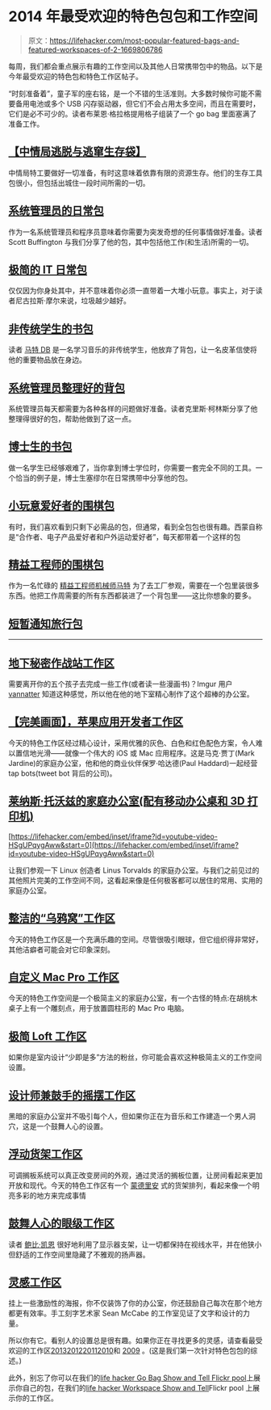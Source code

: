 # 2014 年最受欢迎的特色包包和工作空间

> 原文：<https://lifehacker.com/most-popular-featured-bags-and-featured-workspaces-of-2-1669806786>

每周，我们都会重点展示有趣的工作空间以及其他人日常携带包中的物品。以下是今年最受欢迎的特色包和特色工作区帖子。



“时刻准备着”，童子军的座右铭，是一个不错的生活准则。大多数时候你可能不需要备用电池或多个 USB 闪存驱动器，但它们不会占用太多空间，而且在需要时，它们是必不可少的。读者布莱恩·格拉格提用格子组装了一个 go bag 里面塞满了准备工作。

## [【中情局逃脱与逃窜生存袋】](http://lifehacker.com/the-cia-escape-and-evasion-survival-bag-1648475030)

中情局特工要做好一切准备，有时这意味着依靠有限的资源生存。他们的生存工具包很小，但包括出城住一段时间所需的一切。

## [系统管理员的日常包](http://lifehacker.com/the-system-admins-everyday-bag-1604787906)

作为一名系统管理员和程序员意味着你需要为突发奇想的任何事情做好准备。读者 Scott Buffington 与我们分享了他的包，其中包括他工作(和生活)所需的一切。

## [极简的 IT 日常包](http://lifehacker.com/the-minimalist-it-everyday-bag-1578502817)

仅仅因为你身处其中，并不意味着你必须一直带着一大堆小玩意。事实上，对于读者尼古拉斯·摩尔来说，垃圾越少越好。

## [非传统学生的书包](http://lifehacker.com/the-non-traditional-students-bag-1524454822)

读者 [马特 DB](http://mattdb.kinja.com/) 是一名学习音乐的非传统学生，他放弃了背包，让一名皮革信使将他的重要物品放在身边。

## [系统管理员整理好的背包](http://lifehacker.com/the-system-administrators-organized-backpack-1631965675)

系统管理员每天都需要为各种各样的问题做好准备。读者克里斯·柯林斯分享了他整理得很好的包，帮助他做到了这一点。

## [博士生的书包](http://lifehacker.com/the-phd-students-bag-1626555276)

做一名学生已经够艰难了，当你拿到博士学位时，你需要一套完全不同的工具。一个恰当的例子是，博士生塞缪尔在日常携带中分享他的包。

## [小玩意爱好者的围棋包](http://lifehacker.com/the-gadget-lovers-go-bag-1608358242)

有时，我们喜欢看到只剩下必需品的包，但通常，看到全包包也很有趣。西蒙自称是“合作者、电子产品爱好者和户外运动爱好者”，每天都带着一个这样的包

## [精益工程师的围棋包](http://lifehacker.com/the-lean-engineers-go-bag-1560465316)

作为一名忙碌的 [精益工程师](http://en.wikipedia.org/wiki/Lean_manufacturing)[机械师马特](https://www.flickr.com/photos/43882912@N03/) 为了去工厂参观，需要在一个包里装很多东西。他把工作周需要的所有东西都装进了一个背包里——这比你想象的要多。

## [短暂通知旅行包](http://lifehacker.com/the-short-notice-travel-bag-1563026698)

* * *

## [地下秘密作战站工作区](http://lifehacker.com/the-underground-secret-battlestation-workspace-1643828930)

需要离开你的五个孩子去完成一些工作(或者读一些漫画书)？Imgur 用户 [vannatter](http://vannatter.imgur.com/) 知道这种感觉，所以他在他的地下室精心制作了这个超棒的办公室。

## [【完美画面】，苹果应用开发者工作区](http://lifehacker.com/the-picture-perfect-apple-developers-workspace-1552810468)

今天的特色工作区经过精心设计，采用优雅的灰色、白色和红色配色方案，令人难以置信地光滑——就像一个伟大的 iOS 或 Mac 应用程序。这是马克·贾丁(Mark Jardine)的家庭办公室，他和他的商业伙伴保罗·哈达德(Paul Haddard)一起经营 tap bots(tweet bot 背后的公司)。

## [莱纳斯·托沃兹的家庭办公室(配有移动办公桌和 3D 打印机)](http://lifehacker.com/linus-torvalds-home-office-with-walking-desk-and-3d-pr-1617261060)

 [https://lifehacker.com/embed/inset/iframe?id=youtube-video-HSgUPqygAww&start=0](https://lifehacker.com/embed/inset/iframe?id=youtube-video-HSgUPqygAww&start=0) 

让我们参观一下 Linux 创造者 Linus Torvalds 的家庭办公室。与我们之前见过的其他照片完美的工作空间不同，这看起来像是任何极客都可以居住的常用、实用的家庭办公室。

## [整洁的“乌鸦窝”工作区](http://lifehacker.com/the-neat-crows-nest-workspace-1522164195)

今天的特色工作区是一个充满乐趣的空间。尽管很吸引眼球，但它组织得非常好，其他洁癖者可能会对它印象深刻。

## [自定义 Mac Pro 工作区](http://lifehacker.com/the-custom-macbook-pro-workspace-1606118848)

今天的特色工作空间是一个极简主义的家庭办公室，有一个古怪的特点:在胡桃木桌子上有一个雕刻点，用于放置圆柱形的 Mac Pro 电脑。

## [极简 Loft 工作区](http://lifehacker.com/the-minimalist-loft-workspace-1624517906)

如果你是室内设计“少即是多”方法的粉丝，你可能会喜欢这种极简主义的工作空间设置。

## [设计师兼鼓手的摇摆工作区](http://lifehacker.com/the-designer-and-drummers-rocking-workspace-1563933294)

黑暗的家庭办公室并不吸引每个人，但如果你正在为音乐和工作建造一个男人洞穴，这是一个鼓舞人心的设置。

## [浮动货架工作区](http://lifehacker.com/the-floating-shelves-workspace-1586146232)

可调搁板系统可以真正改变房间的外观，通过灵活的搁板位置，让房间看起来更加开放和现代。今天的特色工作区有一个 [蒙德里安](http://en.wikipedia.org/wiki/Piet_Mondrian) 式的货架排列，看起来像一个明亮多彩的地方来完成事情

## [鼓舞人心的眼级工作区](http://lifehacker.com/the-eye-level-workspace-1646912230)

读者 [鲍比·凯恩](https://www.flickr.com/photos/bobbyjkane/) 很好地利用了显示器支架，让一切都保持在视线水平，并在他狭小但舒适的工作空间里隐藏了不雅观的扬声器。

## [灵感工作区](http://lifehacker.com/the-inspirational-workspace-1609671537)

挂上一些激励性的海报，你不仅装饰了你的办公室，你还鼓励自己每次在那个地方都更有效率。手工刻字艺术家 Sean McCabe 的工作室见证了文字和设计的力量。

所以你有它。看别人的设置总是很有趣。如果你正在寻找更多的灵感，请查看最受欢迎的工作区[2013](http://lifehacker.com/most-popular-featured-workspaces-of-2013-1482839620)[2012](http://lifehacker.com/most-popular-featured-workspaces-of-2012-5968630)[2011](http://lifehacker.com/the-best-featured-workspaces-of-2011-5869847)[2010](http://lifehacker.com/most-popular-featured-workspaces-of-2010-5716499)和 [2009](http://lifehacker.com/most-popular-featured-workspaces-of-2009-5428746) 。(这是我们第一次针对特色包包的综述。)

此外，别忘了你可以在我们的[life hacker Go Bag Show and Tell Flickr pool](http://www.flickr.com/groups/2301352@N21)上展示你自己的包，在我们的[life hacker Workspace Show and Tell](http://www.flickr.com/groups/lifehacker-workspace-showandtell/pool/)Flickr pool 上展示你的工作区。
